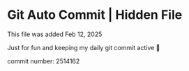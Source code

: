 # Git Auto Commit | Hidden File

This file was added Feb 12, 2025

Just for fun and keeping my daily git commit active 🤪

commit number: 2514162
